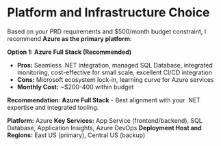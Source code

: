 # Platform and Infrastructure Choice

Based on your PRD requirements and $500/month budget constraint, I recommend **Azure as the primary platform**:

**Option 1: Azure Full Stack (Recommended)**
- **Pros:** Seamless .NET integration, managed SQL Database, integrated monitoring, cost-effective for small scale, excellent CI/CD integration
- **Cons:** Microsoft ecosystem lock-in, learning curve for Azure services
- **Monthly Cost:** ~$200-400 within budget

**Recommendation: Azure Full Stack** - Best alignment with your .NET expertise and integrated tooling.

**Platform:** Azure
**Key Services:** App Service (frontend/backend), SQL Database, Application Insights, Azure DevOps
**Deployment Host and Regions:** East US (primary), Central US (backup)
